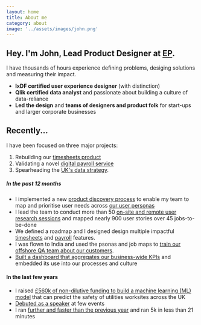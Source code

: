 ```yaml
---
layout: home
title: About me
category: about
image: '../assets/images/john.png'
--- 
```


## Hey. I'm John, Lead Product Designer at [EP][0].

I have thousands of hours experience defining problems, desiging solutions and measuring their impact. 
* **IxDF certified user experience designer** (with distinction)
* **Qlik certified data analyst** and passionate about building a culture of data-reliance
* **Led the design** and **teams of designers and product folk** for start-ups and larger corporate businesses

## Recently...
I have been focused on three major projects:
1. Rebuilding our [timesheets product][1]
2. Validating a novel [digital payroll service][2] 
3. Spearheading the [UK's data strategy][6]. 

##### In the past 12 months
* I implemented a new [product discovery process][3] to enable my team to map and prioritise user needs across [our user personas][4]
* I lead the team to conduct more than 50 [on-site and remote user research sessions][5] and mapped nearly 900 user stories over 45 jobs-to-be-done
* We defined a roadmap and I designed design multiple impactful [timesheets][1] and [payroll][2] features.
* I was flown to India and used the psonas and job maps to [train our offshore QA team about our customers][5].
* [Built a dashboard that aggregates our business-wide KPIs][6] and embedded its use into our processes and culture

#### In the last few years
* I raised [£560k of non-dilutive funding to build a machine learning (ML) model][7] that can predict the safety of utilities worksites across the UK
* [Debuted as a speaker][8] at few events
* I ran [further and faster than the previous year][9] and ran 5k in less than 21 minutes


[0]: http://www.ep.com
[1]: /work/ep-timesheets
[2]: /work/ep-payroll
[3]: /work/ep-discovery-process
[4]: /work/on-site-research
[5]: /work/training-offshore-qa
[6]: /work/ep-data-strategy
[7]: https://www.fyld.ai/fyld-awarded-500k-ofgem-funding-in-partnership-with-sgn-and-national-grid/
[8]: /talking
[9]: /running-2023
[10]: /contact